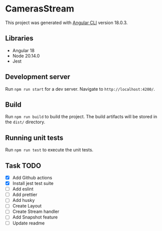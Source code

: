 # CamerasStream

This project was generated with [Angular CLI](https://github.com/angular/angular-cli) version 18.0.3.

## Libraries
 - Angular 18
 - Node 20.14.0
 - Jest 

## Development server

Run `npm run start` for a dev server. Navigate to `http://localhost:4200/`.

## Build

Run `npm run build` to build the project. The build artifacts will be stored in the `dist/` directory.

## Running unit tests

Run `npm run test` to execute the unit tests.

## Task TODO

- [x] Add Github actions
- [x] Install jest test suite
- [ ] Add eslint 
- [ ] Add prettier 
- [ ] Add husky
- [ ] Create Layout
- [ ] Create Stream handler
- [ ] Add Snapshot feature
- [ ] Update readme
